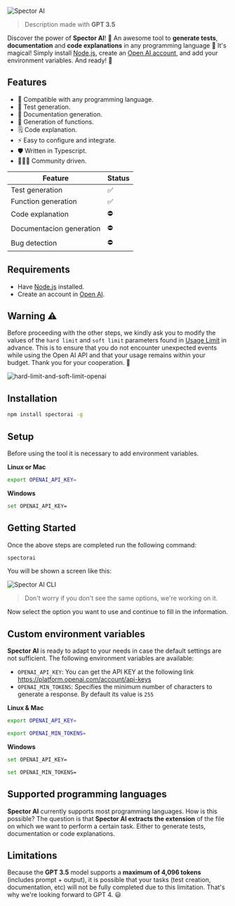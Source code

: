 ![Spector AI](https://user-images.githubusercontent.com/64434514/231593196-a893acb3-3e39-4d15-9426-03d4a14b20e6.png)

> Description made with **GPT 3.5**

Discover the power of **Spector AI**! 🔮 An awesome tool to **generate tests**, **documentation** and **code explanations** in any programming language 🤯 It's magical! Simply install [Node.js](https://nodejs.org), create an [Open AI account](https://platform.openai.com/account), and add your environment variables. And ready! 🚀

## Features

- 🔭 Compatible with any programming language.
- 🧪 Test generation.
- 📙 Documentation generation.
- 🧮 Generation of functions.
- 🗒️ Code explanation.
- ⚡ Easy to configure and integrate.
- 🛡️ Written in Typescript.
- 👨🏻‍💻 Community driven.

| Feature | Status |
| ------- | ------ |
| Test generation | ✅ |
| Function generation | ✅ |
| Code explanation | ⛔ |
| Documentacion generation | ⛔ |
| Bug detection | ⛔ |

## Requirements

- Have [Node.js](https://nodejs.org) installed.
- Create an account in [Open AI](https://openai.com/).

## Warning ⚠️

Before proceeding with the other steps, we kindly ask you to modify the values of the `hard limit` and `soft limit` parameters found in [Usage Limit](https://platform.openai.com/account/billing/limits) in advance. This is to ensure that you do not encounter unexpected events while using the Open AI API and that your usage remains within your budget. Thank you for your cooperation. 🙏

![hard-limit-and-soft-limit-openai](https://user-images.githubusercontent.com/64434514/233757824-2bb4c91e-5c40-41bf-bf0b-feff698314ba.png)


## Installation

```bash
npm install spectorai -g
```

## Setup

Before using the tool it is necessary to add environment variables.

**Linux or Mac**

```bash
export OPENAI_API_KEY=
```

**Windows**

```bash
set OPENAI_API_KEY=
```

## Getting Started

Once the above steps are completed run the following command:

```bash
spectorai
```

You will be shown a screen like this:

![Spector AI CLI](https://res.cloudinary.com/dlkfpx8lb/image/upload/v1680964212/spectorai_z5nmbq.png)

> Don't worry if you don't see the same options, we're working on it.

Now select the option you want to use and continue to fill in the information.

## Custom environment variables

**Spector AI** is ready to adapt to your needs in case the default settings are not sufficient. The following environment variables are available:

- `OPENAI_API_KEY`: You can get the API KEY at the following link https://platform.openai.com/account/api-keys
- `OPENAI_MIN_TOKENS`: Specifies the minimum number of characters to generate a response. By default its value is `255`

**Linux & Mac**

```bash
export OPENAI_API_KEY=

export OPENAI_MIN_TOKENS=
```

**Windows**

```bash
set OPENAI_API_KEY=

set OPENAI_MIN_TOKENS=
```

## Supported programming languages

**Spector AI** currently supports most programming languages. How is this possible? The question is that **Spector AI extracts the extension** of the file on which we want to perform a certain task. Either to generate tests, documentation or code explanations.

## Limitations

Because the **GPT 3.5** model supports a **maximum of 4,096 tokens** (includes prompt + output), it is possible that your tasks (test creation, documentation, etc) will not be fully completed due to this limitation. That's why we're looking forward to GPT 4. 😃
